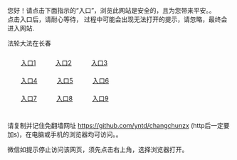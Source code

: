 您好！请点击下面指示的“入口”，浏览此网站是安全的，且为您带来平安。。 <br/>
点击入口后，请耐心等待， 过程中可能会出现无法打开的提示，请忽略，最终会进入网站. </br>

法轮大法在长春<br/>
<div style="padding:10px"><a style="margin:20px" target="_blank" href="https://d1gnkh3i2ugvx.cloudfront.net/2Qpsp?cmcvas" id="ccLink1" rel="nofollow">入口1</a> <a target="_blank" style="margin:20px" href="https://d1qooe1hy5ul1k.cloudfront.net/2Qpsp?yffqqjgk" id="ccLink2" rel="nofollow">入口2</a> <a style="margin:20px" target="_blank" href="https://d3q58uzz5xmte3.cloudfront.net/2Qpsp?uxkra" id="ccLink3" rel="nofollow">入口3</a></div>

<div style="padding:10px" ><a style="margin:20px" target="_blank" href="https://d1gnkh3i2ugvx.cloudfront.net/2Qpsp?cmcvas" id="ccLink4" rel="nofollow">入口4</a> <a style="margin:20px" href="https://d1qooe1hy5ul1k.cloudfront.net/2Qpsp?yffqqjgk" target="_blank" id="ccLink5" rel="nofollow">入口5</a> <a style="margin:20px" href="https://d3q58uzz5xmte3.cloudfront.net/2Qpsp?uxkra" target="_blank" id="ccLink6" rel="nofollow">入口6</a></div>

<div style="padding:10px"><a style="margin:20px" target="_blank" href="https://d1gnkh3i2ugvx.cloudfront.net/2Qpsp?cmcvas" id="ccLink7" rel="nofollow">入口7</a> <a style="margin:20px" href="https://d1qooe1hy5ul1k.cloudfront.net/2Qpsp?yffqqjgk" target="_blank" id="ccLink8" rel="nofollow">入口8</a> <a style="margin:20px" target="_blank" href="https://d3q58uzz5xmte3.cloudfront.net/2Qpsp?uxkra" id="ccLink9" rel="nofollow">入口9</a></div>

<br/>



请复制并记住免翻墙网址 https://github.com/yntd/changchunzx (http后一定要加s)，在电脑或手机的浏览器均可访问。。<br/>

微信如提示停止访问该网页，须先点击右上角，选择浏览器打开。

